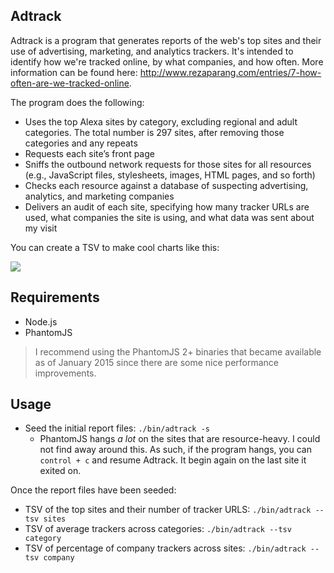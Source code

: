 ## Adtrack

Adtrack is a program that generates reports of the web's top sites and their use of advertising, marketing, and analytics trackers. It's intended to identify how we're tracked online, by what companies, and how often. More information can be found here: http://www.rezaparang.com/entries/7-how-often-are-we-tracked-online.

The program does the following:

* Uses the top Alexa sites by category, excluding regional and adult categories. The total number is 297 sites, after removing those categories and any repeats
* Requests each site’s front page
* Sniffs the outbound network requests for those sites for all resources (e.g., JavaScript files, stylesheets, images, HTML pages, and so forth)
* Checks each resource against a database of suspecting advertising, analytics, and marketing companies
* Delivers an audit of each site, specifying how many tracker URLs are used, what companies the site is using, and what data was sent about my visit

You can create a TSV to make cool charts like this:

![](http://www.rezaparang.com/assets/top_sites_final-b38ede52fdf9afc5ee6a7deb721fa8f2.png)

## Requirements

* Node.js
* PhantomJS

> I recommend using the PhantomJS 2+ binaries that became available as of January 2015 since there are some nice performance improvements.

## Usage

* Seed the initial report files: `./bin/adtrack -s`
  * PhantomJS hangs _a lot_ on the sites that are resource-heavy. I could not find away around this. As such, if the program hangs, you can `control + c` and resume Adtrack. It begin again on the last site it exited on.

Once the report files have been seeded:

* TSV of the top sites and their number of tracker URLS: `./bin/adtrack --tsv sites`
* TSV of average trackers across categories: `./bin/adtrack --tsv category`
* TSV of percentage of company trackers across sites: `./bin/adtrack --tsv company`